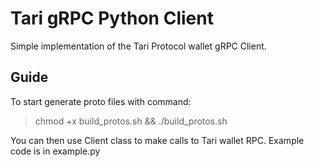 # Tari gRPC Python Client

Simple implementation of the Tari Protocol wallet gRPC Client.


## Guide

To start generate proto files with command:
> chmod +x build_protos.sh && ./build_protos.sh

You can then use Client class to make calls to Tari wallet RPC.
Example code is in example.py



